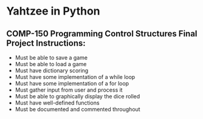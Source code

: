 # Yahtzee in Python

## COMP-150 Programming Control Structures Final Project Instructions:

* Must be able to save a game
* Must be able to load a game
* Must have dictionary scoring
* Must have some implementation of a while loop
* Must have some implementation of a for loop
* Must gather input from user and process it
* Must be able to graphically display the dice rolled
* Must have well-defined functions
* Must be documented and commented throughout
